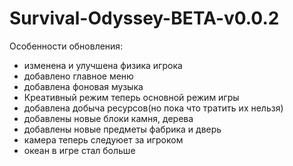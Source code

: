 # Survival-Odyssey-BETA-v0.0.2

Особенности обновления:
- изменена и улучшена физика игрока 
- добавлено главное меню
- добавлена фоновая музыка
- Креативный режим теперь основной режим игры
- добавлена добыча ресурсов(но пока что тратить их нельзя)
- добавлены новые блоки камня, дерева
- добавлены новые предметы фабрика и дверь
- камера теперь следуюет за игроком
- океан в игре стал больше
